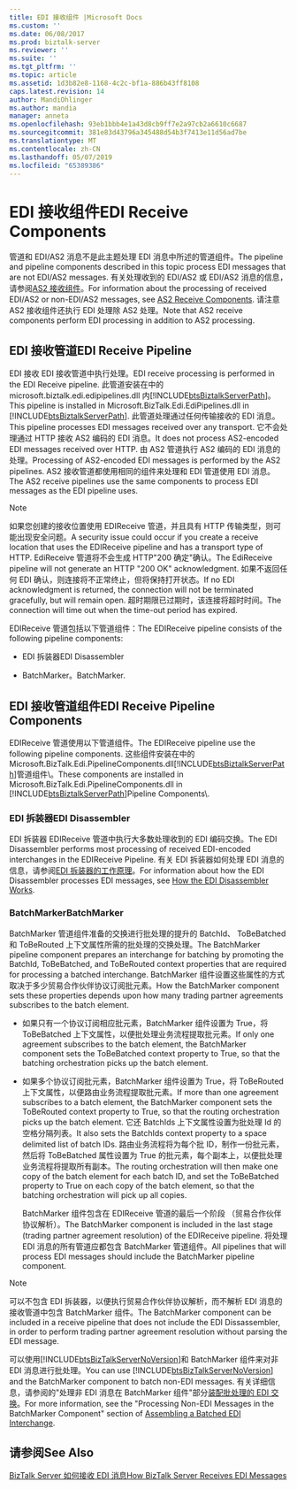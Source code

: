 ```yaml
---
title: EDI 接收组件 |Microsoft Docs
ms.custom: ''
ms.date: 06/08/2017
ms.prod: biztalk-server
ms.reviewer: ''
ms.suite: ''
ms.tgt_pltfrm: ''
ms.topic: article
ms.assetid: 1d3b82e8-1168-4c2c-bf1a-886b43ff8108
caps.latest.revision: 14
author: MandiOhlinger
ms.author: mandia
manager: anneta
ms.openlocfilehash: 93eb1bbb4e1a43d8cb9ff7e2a97cb2a6610c6687
ms.sourcegitcommit: 381e83d43796a345488d54b3f7413e11d56ad7be
ms.translationtype: MT
ms.contentlocale: zh-CN
ms.lasthandoff: 05/07/2019
ms.locfileid: "65389386"
---
```

# <a name="edi-receive-components"></a><span data-ttu-id="8dc84-102">EDI 接收组件</span><span class="sxs-lookup"><span data-stu-id="8dc84-102">EDI Receive Components</span></span>
<span data-ttu-id="8dc84-103">管道和 EDI/AS2 消息不是此主题处理 EDI 消息中所述的管道组件。</span><span class="sxs-lookup"><span data-stu-id="8dc84-103">The pipeline and pipeline components described in this topic process EDI messages that are not EDI/AS2 messages.</span></span> <span data-ttu-id="8dc84-104">有关处理收到的 EDI/AS2 或 EDI/AS2 消息的信息，请参阅[AS2 接收组件](../core/as2-receive-components.md)。</span><span class="sxs-lookup"><span data-stu-id="8dc84-104">For information about the processing of received EDI/AS2 or non-EDI/AS2 messages, see [AS2 Receive Components](../core/as2-receive-components.md).</span></span> <span data-ttu-id="8dc84-105">请注意 AS2 接收组件还执行 EDI 处理除 AS2 处理。</span><span class="sxs-lookup"><span data-stu-id="8dc84-105">Note that AS2 receive components perform EDI processing in addition to AS2 processing.</span></span>  
  
## <a name="edi-receive-pipeline"></a><span data-ttu-id="8dc84-106">EDI 接收管道</span><span class="sxs-lookup"><span data-stu-id="8dc84-106">EDI Receive Pipeline</span></span>  
 <span data-ttu-id="8dc84-107">EDI 接收 EDI 接收管道中执行处理。</span><span class="sxs-lookup"><span data-stu-id="8dc84-107">EDI receive processing is performed in the EDI Receive pipeline.</span></span> <span data-ttu-id="8dc84-108">此管道安装在中的 microsoft.biztalk.edi.edipipelines.dll 内[!INCLUDE[btsBiztalkServerPath](../includes/btsbiztalkserverpath-md.md)]。</span><span class="sxs-lookup"><span data-stu-id="8dc84-108">This pipeline is installed in Microsoft.BizTalk.Edi.EdiPipelines.dll in [!INCLUDE[btsBiztalkServerPath](../includes/btsbiztalkserverpath-md.md)].</span></span> <span data-ttu-id="8dc84-109">此管道处理通过任何传输接收的 EDI 消息。</span><span class="sxs-lookup"><span data-stu-id="8dc84-109">This pipeline processes EDI messages received over any transport.</span></span> <span data-ttu-id="8dc84-110">它不会处理通过 HTTP 接收 AS2 编码的 EDI 消息。</span><span class="sxs-lookup"><span data-stu-id="8dc84-110">It does not process AS2-encoded EDI messages received over HTTP.</span></span> <span data-ttu-id="8dc84-111">由 AS2 管道执行 AS2 编码的 EDI 消息的处理。</span><span class="sxs-lookup"><span data-stu-id="8dc84-111">Processing of AS2-encoded EDI messages is performed by the AS2 pipelines.</span></span> <span data-ttu-id="8dc84-112">AS2 接收管道都使用相同的组件来处理和 EDI 管道使用 EDI 消息。</span><span class="sxs-lookup"><span data-stu-id="8dc84-112">The AS2 receive pipelines use the same components to process EDI messages as the EDI pipeline uses.</span></span>  
  
> [!NOTE]
>  <span data-ttu-id="8dc84-113">如果您创建的接收位置使用 EDIReceive 管道，并且具有 HTTP 传输类型，则可能出现安全问题。</span><span class="sxs-lookup"><span data-stu-id="8dc84-113">A security issue could occur if you create a receive location that uses the EDIReceive pipeline and has a transport type of HTTP.</span></span> <span data-ttu-id="8dc84-114">EdiReceive 管道将不会生成 HTTP"200 确定"确认。</span><span class="sxs-lookup"><span data-stu-id="8dc84-114">The EdiReceive pipeline will not generate an HTTP "200 OK" acknowledgment.</span></span> <span data-ttu-id="8dc84-115">如果不返回任何 EDI 确认，则连接将不正常终止，但将保持打开状态。</span><span class="sxs-lookup"><span data-stu-id="8dc84-115">If no EDI acknowledgment is returned, the connection will not be terminated gracefully, but will remain open.</span></span> <span data-ttu-id="8dc84-116">超时期限已过期时，该连接将超时时间。</span><span class="sxs-lookup"><span data-stu-id="8dc84-116">The connection will time out when the time-out period has expired.</span></span>  
  
 <span data-ttu-id="8dc84-117">EDIReceive 管道包括以下管道组件：</span><span class="sxs-lookup"><span data-stu-id="8dc84-117">The EDIReceive pipeline consists of the following pipeline components:</span></span>  
  
-   <span data-ttu-id="8dc84-118">EDI 拆装器</span><span class="sxs-lookup"><span data-stu-id="8dc84-118">EDI Disassembler</span></span>  
  
-   <span data-ttu-id="8dc84-119">BatchMarker。</span><span class="sxs-lookup"><span data-stu-id="8dc84-119">BatchMarker.</span></span>  
  
## <a name="edi-receive-pipeline-components"></a><span data-ttu-id="8dc84-120">EDI 接收管道组件</span><span class="sxs-lookup"><span data-stu-id="8dc84-120">EDI Receive Pipeline Components</span></span>  
 <span data-ttu-id="8dc84-121">EDIReceive 管道使用以下管道组件。</span><span class="sxs-lookup"><span data-stu-id="8dc84-121">The EDIReceive pipeline use the following pipeline components.</span></span> <span data-ttu-id="8dc84-122">这些组件安装在中的 Microsoft.BizTalk.Edi.PipelineComponents.dll[!INCLUDE[btsBiztalkServerPath](../includes/btsbiztalkserverpath-md.md)]管道组件\\。</span><span class="sxs-lookup"><span data-stu-id="8dc84-122">These components are installed in Microsoft.BizTalk.Edi.PipelineComponents.dll in [!INCLUDE[btsBiztalkServerPath](../includes/btsbiztalkserverpath-md.md)]Pipeline Components\\.</span></span>  
  
### <a name="edi-disassembler"></a><span data-ttu-id="8dc84-123">EDI 拆装器</span><span class="sxs-lookup"><span data-stu-id="8dc84-123">EDI Disassembler</span></span>  
 <span data-ttu-id="8dc84-124">EDI 拆装器 EDIReceive 管道中执行大多数处理收到的 EDI 编码交换。</span><span class="sxs-lookup"><span data-stu-id="8dc84-124">The EDI Disassembler performs most processing of received EDI-encoded interchanges in the EDIReceive Pipeline.</span></span> <span data-ttu-id="8dc84-125">有关 EDI 拆装器如何处理 EDI 消息的信息，请参阅[EDI 拆装器的工作原理](../core/how-the-edi-disassembler-works.md)。</span><span class="sxs-lookup"><span data-stu-id="8dc84-125">For information about how the EDI Disassembler processes EDI messages, see [How the EDI Disassembler Works](../core/how-the-edi-disassembler-works.md).</span></span>  
  
### <a name="batchmarker"></a><span data-ttu-id="8dc84-126">BatchMarker</span><span class="sxs-lookup"><span data-stu-id="8dc84-126">BatchMarker</span></span>  
 <span data-ttu-id="8dc84-127">BatchMarker 管道组件准备的交换进行批处理的提升的 BatchId、 ToBeBatched 和 ToBeRouted 上下文属性所需的批处理的交换处理。</span><span class="sxs-lookup"><span data-stu-id="8dc84-127">The BatchMarker pipeline component prepares an interchange for batching by promoting the BatchId, ToBeBatched, and ToBeRouted context properties that are required for processing a batched interchange.</span></span> <span data-ttu-id="8dc84-128">BatchMarker 组件设置这些属性的方式取决于多少贸易合作伙伴协议订阅批元素。</span><span class="sxs-lookup"><span data-stu-id="8dc84-128">How the BatchMarker component sets these properties depends upon how many trading partner agreements subscribes to the batch element.</span></span>  
  
- <span data-ttu-id="8dc84-129">如果只有一个协议订阅相应批元素，BatchMarker 组件设置为 True，将 ToBeBatched 上下文属性，以便批处理业务流程提取批元素。</span><span class="sxs-lookup"><span data-stu-id="8dc84-129">If only one agreement subscribes to the batch element, the BatchMarker component sets the ToBeBatched context property to True, so that the batching orchestration picks up the batch element.</span></span>  
  
- <span data-ttu-id="8dc84-130">如果多个协议订阅批元素，BatchMarker 组件设置为 True，将 ToBeRouted 上下文属性，以便路由业务流程提取批元素。</span><span class="sxs-lookup"><span data-stu-id="8dc84-130">If more than one agreement subscribes to a batch element, the BatchMarker component sets the ToBeRouted context property to True, so that the routing orchestration picks up the batch element.</span></span> <span data-ttu-id="8dc84-131">它还 BatchIds 上下文属性设置为批处理 Id 的空格分隔列表。</span><span class="sxs-lookup"><span data-stu-id="8dc84-131">It also sets the BatchIds context property to a space delimited list of batch IDs.</span></span> <span data-ttu-id="8dc84-132">路由业务流程将为每个批 ID，制作一份批元素，然后将 ToBeBatched 属性设置为 True 的批元素，每个副本上，以便批处理业务流程将提取所有副本。</span><span class="sxs-lookup"><span data-stu-id="8dc84-132">The routing orchestration will then make one copy of the batch element for each batch ID, and set the ToBeBatched property to True on each copy of the batch element, so that the batching orchestration will pick up all copies.</span></span>  
  
  <span data-ttu-id="8dc84-133">BatchMarker 组件包含在 EDIReceive 管道的最后一个阶段 （贸易合作伙伴协议解析）。</span><span class="sxs-lookup"><span data-stu-id="8dc84-133">The BatchMarker component is included in the last stage (trading partner agreement resolution) of the EDIReceive pipeline.</span></span> <span data-ttu-id="8dc84-134">将处理 EDI 消息的所有管道应都包含 BatchMarker 管道组件。</span><span class="sxs-lookup"><span data-stu-id="8dc84-134">All pipelines that will process EDI messages should include the BatchMarker pipeline component.</span></span>  
  
> [!NOTE]
>  <span data-ttu-id="8dc84-135">可以不包含 EDI 拆装器，以便执行贸易合作伙伴协议解析，而不解析 EDI 消息的接收管道中包含 BatchMarker 组件。</span><span class="sxs-lookup"><span data-stu-id="8dc84-135">The BatchMarker component can be included in a receive pipeline that does not include the EDI Dissassembler, in order to perform trading partner agreement resolution without parsing the EDI message.</span></span>  
  
 <span data-ttu-id="8dc84-136">可以使用[!INCLUDE[btsBizTalkServerNoVersion](../includes/btsbiztalkservernoversion-md.md)]和 BatchMarker 组件来对非 EDI 消息进行批处理。</span><span class="sxs-lookup"><span data-stu-id="8dc84-136">You can use [!INCLUDE[btsBizTalkServerNoVersion](../includes/btsbiztalkservernoversion-md.md)] and the BatchMarker component to batch non-EDI messages.</span></span> <span data-ttu-id="8dc84-137">有关详细信息，请参阅的"处理非 EDI 消息在 BatchMarker 组件"部分[装配批处理的 EDI 交换](../core/assembling-a-batched-edi-interchange.md)。</span><span class="sxs-lookup"><span data-stu-id="8dc84-137">For more information, see the "Processing Non-EDI Messages in the BatchMarker Component" section of [Assembling a Batched EDI Interchange](../core/assembling-a-batched-edi-interchange.md).</span></span>  
  
## <a name="see-also"></a><span data-ttu-id="8dc84-138">请参阅</span><span class="sxs-lookup"><span data-stu-id="8dc84-138">See Also</span></span>  
 [<span data-ttu-id="8dc84-139">BizTalk Server 如何接收 EDI 消息</span><span class="sxs-lookup"><span data-stu-id="8dc84-139">How BizTalk Server Receives EDI Messages</span></span>](../core/how-biztalk-server-receives-edi-messages.md)